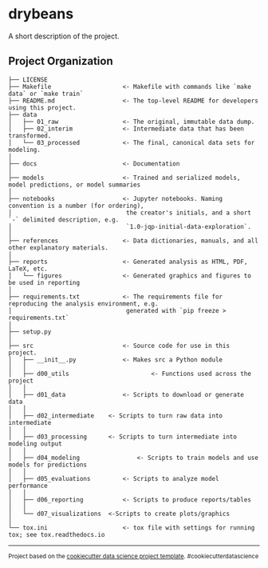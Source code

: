 drybeans
==============================

A short description of the project.

Project Organization
----

	├── LICENSE
	├── Makefile           			<- Makefile with commands like `make data` or `make train`
	├── README.md         	 		<- The top-level README for developers using this project.
	├── data
	│   ├── 01_raw         			<- The original, immutable data dump.
	│   ├── 02_interim     			<- Intermediate data that has been transformed.
	│   └── 03_processed   			<- The final, canonical data sets for modeling.
	│
	├── docs               			<- Documentation
	│
	├── models             			<- Trained and serialized models, model predictions, or model summaries
	│
	├── notebooks          			<- Jupyter notebooks. Naming convention is a number (for ordering),
	│                         	 	 the creator's initials, and a short `-` delimited description, e.g.
	│                         		 `1.0-jqp-initial-data-exploration`.
	│
	├── references         			<- Data dictionaries, manuals, and all other explanatory materials.
	│
	├── reports            			<- Generated analysis as HTML, PDF, LaTeX, etc.
	│   └── figures        			<- Generated graphics and figures to be used in reporting
	│
	├── requirements.txt   			<- The requirements file for reproducing the analysis environment, e.g.
	│                         	 	 generated with `pip freeze > requirements.txt`
	│
	├── setup.py  
	│
	├── src                			<- Source code for use in this project.
	│   ├── __init__.py    			<- Makes src a Python module
	│   │
	│   ├── d00_utils						<- Functions used across the project
	│   │
	│   ├── d01_data       			<- Scripts to download or generate data
	│   │
	│   ├── d02_intermediate  	<- Scripts to turn raw data into intermediate
	│   │
	│   ├── d03_processing    	<- Scripts to turn intermediate into modeling output
	│   │												
	│   ├── d04_modeling				<- Scripts to train models and use models for predictions                 
	│   │
	│   ├── d05_evaluations			<- Scripts to analyze model performance                
	│   │
	│   ├── d06_reporting  			<- Scripts to produce reports/tables               
	│   │
	│   └── d07_visualizations	<-Scripts to create plots/graphics                 
	│
	└── tox.ini            			<- tox file with settings for running tox; see tox.readthedocs.io


----

<p><small>Project based on the <a target="_blank" href="https://drivendata.github.io/cookiecutter-data-science/">cookiecutter data science project template</a>. #cookiecutterdatascience</small></p>
